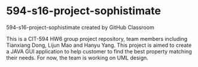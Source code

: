 # 594-s16-project-sophistimate
594-s16-project-sophistimate created by GitHub Classroom

This is a CIT-594 HW6 group project repository, team members including Tianxiang Dong, Lijun Mao and Hanyu Yang.
This project is aimed to create a JAVA GUI application to help customer to find the best property matching their needs.
For now, the team is working on UML design.
